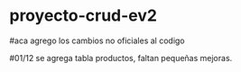 # proyecto-crud-ev2
#aca agrego los cambios no oficiales al codigo

#01/12 se agrega tabla productos, faltan pequeñas mejoras.
